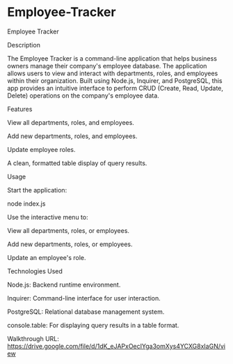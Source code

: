 # Employee-Tracker

Employee Tracker


Description

The Employee Tracker is a command-line application that helps business owners manage their company's employee database. The application allows users to view and interact with departments, roles, and employees within their organization. Built using Node.js, Inquirer, and PostgreSQL, this app provides an intuitive interface to perform CRUD (Create, Read, Update, Delete) operations on the company's employee data.


Features

View all departments, roles, and employees.

Add new departments, roles, and employees.

Update employee roles.

A clean, formatted table display of query results.




Usage

Start the application:

node index.js

Use the interactive menu to:

View all departments, roles, or employees.

Add new departments, roles, or employees.

Update an employee's role.

Technologies Used

Node.js: Backend runtime environment.

Inquirer: Command-line interface for user interaction.

PostgreSQL: Relational database management system.

console.table: For displaying query results in a table format.

Walkthrough URL: https://drive.google.com/file/d/1dK_eJAPxOecIYga3omXys4YCXG8xIaGN/view